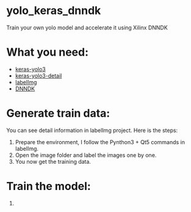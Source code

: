 <!--
 * @Author: Sauron Wu
 * @GitHub: wutianze
 * @Email: 1369130123qq@gmail.com
 * @Date: 2019-11-06 17:34:36
 * @LastEditors: Sauron Wu
 * @LastEditTime: 2019-11-20 09:51:20
 * @Description: 
 -->
# yolo_keras_dnndk
Train your own yolo model and accelerate it using Xilinx DNNDK

# What you need:
- [keras-yolo3](https://github.com/qqwweee/keras-yolo3.git)
- [keras-yolo3-detail](https://github.com/SpikeKing/keras-yolo3-detection)
- [labelImg](https://github.com/tzutalin/labelImg.git)
- [DNNDK]()

# Generate train data:
You can see detail information in labelImg project. Here is the steps:
1. Prepare the environment, I follow the Pynthon3 + Qt5 commands in labelImg.
2. Open the image folder and label the images one by one.
3. You now get the training data.

# Train the model:
1. 
